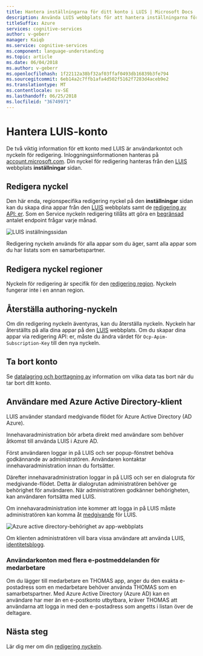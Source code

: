 ```yaml
---
title: Hantera inställningarna för ditt konto i LUIS | Microsoft Docs
description: Använda LUIS webbplats för att hantera inställningarna för ditt konto.
titleSuffix: Azure
services: cognitive-services
author: v-geberr
manager: Kaiqb
ms.service: cognitive-services
ms.component: language-understanding
ms.topic: article
ms.date: 06/04/2018
ms.author: v-geberr
ms.openlocfilehash: 1f22112a38bf32af03ffaf0493db16839b3fe794
ms.sourcegitcommit: 6eb14a2c7ffb1afa4d502f5162f7283d4aceb9e2
ms.translationtype: MT
ms.contentlocale: sv-SE
ms.lasthandoff: 06/25/2018
ms.locfileid: "36749971"
---
```

# <a name="manage-your-luis-account"></a>Hantera LUIS-konto
De två viktig information för ett konto med LUIS är användarkontot och nyckeln för redigering. Inloggningsinformationen hanteras på [account.microsoft.com](https://account.microsoft.com). Din nyckel för redigering hanteras från den [LUIS][LUIS] webbplats **inställningar** sidan. 

## <a name="authoring-key"></a>Redigera nyckel

Den här enda, regionspecifika redigering nyckel på den **inställningar** sidan kan du skapa dina appar från den [LUIS][LUIS] webbplats samt de [ redigering av API: er](https://aka.ms/luis-authoring-api). Som en Service nyckeln redigering tillåts att göra en [begränsad](luis-boundaries.md) antalet endpoint frågar varje månad. 

![LUIS inställningssidan](./media/luis-how-to-account-settings/account-settings.png)

Redigering nyckeln används för alla appar som du äger, samt alla appar som du har listats som en samarbetspartner.

## <a name="authoring-key-regions"></a>Redigera nyckel regioner
Nyckeln för redigering är specifik för den [redigering region](luis-reference-regions.md#publishing-regions). Nyckeln fungerar inte i en annan region. 

## <a name="reset-authoring-key"></a>Återställa authoring-nyckeln
Om din redigering nyckeln äventyras, kan du återställa nyckeln. Nyckeln har återställts på alla dina appar på den [LUIS] webbplats. Om du skapar dina appar via redigering API: er, måste du ändra värdet för `Ocp-Apim-Subscription-Key` till den nya nyckeln. 

## <a name="delete-account"></a>Ta bort konto
Se [datalagring och borttagning av](luis-concept-data-storage.md#accounts) information om vilka data tas bort när du tar bort ditt konto. 

## <a name="azure-active-directory-tenant-user"></a>Användare med Azure Active Directory-klient
LUIS använder standard medgivande flödet för Azure Active Directory (AD Azure). 

Innehavaradministration bör arbeta direkt med användare som behöver åtkomst till använda LUIS i Azure AD. 

Först användaren loggar in på LUIS och ser popup-fönstret behöva godkännande av administratören. Användaren kontaktar innehavaradministration innan du fortsätter. 

Därefter innehavaradministration loggar in på LUIS och ser en dialogruta för medgivande-flödet. Detta är dialogrutan administratören behöver ge behörighet för användaren. När administratören godkänner behörigheten, kan användaren fortsätta med LUIS.

Om innehavaradministration inte kommer att logga in på LUIS måste administratören kan komma åt [medgivande](https://account.activedirectory.windowsazure.com/r#/applications) för LUIS. 

![Azure active directory-behörighet av app-webbplats](./media/luis-how-to-account-settings/tenant-permissions.png)

Om klienten administratören vill bara vissa användare att använda LUIS, [identitetsblogg](https://blogs.technet.microsoft.com/tfg/2017/10/15/english-tips-to-manage-azure-ad-users-consent-to-applications-using-azure-ad-graph-api/).

### <a name="user-accounts-with-multiple-emails-for-collaborators"></a>Användarkonton med flera e-postmeddelanden för medarbetare
Om du lägger till medarbetare en THOMAS app, anger du den exakta e-postadress som en medarbetare behöver använda THOMAS som en samarbetspartner. Med Azure Active Directory (Azure AD) kan en användare har mer än en e-postkonto utbytbara, kräver THOMAS att användarna att logga in med den e-postadress som angetts i listan över de deltagare. 


## <a name="next-steps"></a>Nästa steg

Lär dig mer om din [redigering nyckeln](luis-concept-keys.md#authoring-key). 

[LUIS]: https://docs.microsoft.com/azure/cognitive-services/luis/luis-reference-regions
